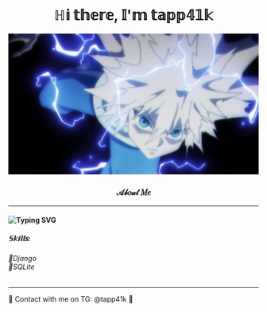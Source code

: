 <h1 align="center">ℍ𝕚 𝕥𝕙𝕖𝕣𝕖, 𝕀'𝕞 𝕥𝕒𝕡𝕡𝟜𝟙𝕜</h1>
<center><img src="https://github.com/tapp41k/tapp41k/blob/main/pic.jpg"></center>
<h3 align="center">
𝒜𝒷𝑜𝓊𝓉 𝑀𝑒
<hr>
</h3>
<h4 href="https://git.io/typing-svg"><img src="https://readme-typing-svg.demolab.com?font=Fira+Code&pause=1000&color=F7F7F7&center=true&vCenter=true&multiline=true&width=435&lines=%F0%9F%90%8D+Young+Python+Developer+%F0%9F%90%8D" alt="Typing SVG" /></h4>
<h5>𝕊𝕜𝕚𝕝𝕝𝕤:<h5>
<h6>
  📗Django <br />
  💉SQLite
</h6>
<h8 align="right">
<hr>
</h8>
<h12 align="left">💬 Contact with me on TG: @tapp41k 💓</h12>

<!---
tapp41k/tapp41k is a ✨ special ✨ repository because its `README.md` (this file) appears on your GitHub profile.
You can click the Preview link to take a look at your changes.
--->

